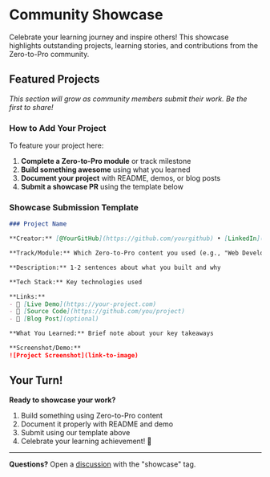 # Community Showcase

Celebrate your learning journey and inspire others! This showcase highlights outstanding projects, learning stories, and contributions from the Zero-to-Pro community.

## Featured Projects

*This section will grow as community members submit their work. Be the first to share!*

### How to Add Your Project

To feature your project here:

1. **Complete a Zero-to-Pro module** or track milestone
2. **Build something awesome** using what you learned
3. **Document your project** with README, demos, or blog posts
4. **Submit a showcase PR** using the template below

### Showcase Submission Template

```markdown
### Project Name

**Creator:** [@YourGitHub](https://github.com/yourgithub) • [LinkedIn](optional) • [Portfolio](optional)

**Track/Module:** Which Zero-to-Pro content you used (e.g., "Web Development Level 3")

**Description:** 1-2 sentences about what you built and why

**Tech Stack:** Key technologies used

**Links:** 
- 🔗 [Live Demo](https://your-project.com)
- 📂 [Source Code](https://github.com/you/project)
- 📝 [Blog Post](optional)

**What You Learned:** Brief note about your key takeaways

**Screenshot/Demo:**
![Project Screenshot](link-to-image)
```

## Your Turn!

**Ready to showcase your work?**

1. Build something using Zero-to-Pro content
2. Document it properly with README and demo
3. Submit using our template above
4. Celebrate your learning achievement! 🎉

---

**Questions?** Open a [discussion](https://github.com/AyhamJo7/Zero-2-Pro/discussions) with the "showcase" tag.
